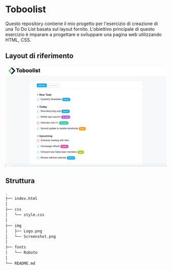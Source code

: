 # Toboolist

Questo repository contiene il mio progetto per l'esercizio di creazione di una To Do List basata sul layout fornito. L'obiettivo principale di questo esercizio è imparare a progettare e sviluppare una pagina web utilizzando HTML, CSS.

## Layout di riferimento

![Layout di riferimento](img/Screenshot.png)

## Struttura

```bash
.
├── index.html
│
├── css
│   └── style.css
│
├── img
│   ├── Logo.png
│   └── Screenshot.png
│
├── fonts
│   └── Roboto
│
└── README.md
```
